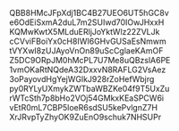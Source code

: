 QBB8HMcJFpXdj1BC4B27UEO6UT5hGC8v
e6OdEiSxmA2duL7m2SUIwd70IOwJHxxH
KQMwKwtX5MLduERljJoYktWlz22ZVLJk
cCVviFBoiYx0cH8IWI6GHvGUSaEsNmwm
tVYXwI8zUJAyoVnOn89uScCglaeKAmOF
Z5DC9ORpJM0hMcPL7U7Me8uQBzslA6PE
1vmOKaRtNQdeA32DxxvN8RAFLG2VsAez
3oPayovdHgYejWGlkJ928rZoHefWbjrg
py0RYLyUXmykZWTbaWBZKe04f9T5UxZu
rWTcSth7p8bHo2VOj54GMkxKEaSPCW6i
vEtR0mL7CBP5loeR6sdSU5kePvlgnZ7H
XrJRvpTyZhyOK9ZuEnO9schuk7NHSUPr
